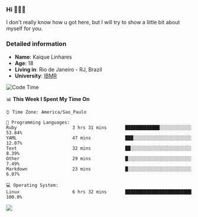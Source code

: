 ### Hi 🙋🏽‍♂️

I don't really know how u got here, but I will try to show a little bit about myself for you.

### Detailed information

* **Name**: Kaique Linhares
* **Age**: 18
* **Living in**: Rio  de Janeiro - RJ, Brazil
* **University**: [IBMR](https://www.ibmr.br/)

<!--START_SECTION:waka-->
![Code Time](http://img.shields.io/badge/Code%20Time-320%20hrs%2031%20mins-blue)

📊 **This Week I Spent My Time On** 

```text
⌚︎ Time Zone: America/Sao_Paulo

💬 Programming Languages: 
Ruby                     3 hrs 31 mins       █████████████░░░░░░░░░░░░   53.84% 
YAML                     47 mins             ███░░░░░░░░░░░░░░░░░░░░░░   12.07% 
Text                     32 mins             ██░░░░░░░░░░░░░░░░░░░░░░░   8.39% 
Other                    29 mins             █░░░░░░░░░░░░░░░░░░░░░░░░   7.49% 
Markdown                 23 mins             █░░░░░░░░░░░░░░░░░░░░░░░░   6.07%

💻 Operating System: 
Linux                    6 hrs 32 mins       █████████████████████████   100.0%

```


<!--END_SECTION:waka-->

<a href="https://www.linkedin.com/in/kaique-linhares-25a840208/"  target="_blank"><img src="https://img.shields.io/badge/-LinkedIn-%230077B5?style=for-the-badge&logo=linkedin&logoColor=white" target="_blank"></a>
